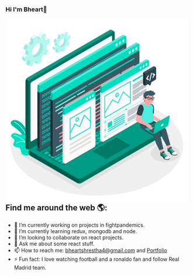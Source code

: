 ### Hi I'm Bheart👋

<img src="https://github.com/Bheart7/Bheart7/blob/master/3657664.jpg"
     alt="Developer activity illustration"
     width="500"
     height="500"
     align="left" />
     
## Find me around the web 🌎:
- 🔭 I’m currently working on projects in fightpandemics.
- 🌱 I’m currently learning redux, mongodb and node.
- 👯 I’m looking to collaborate on react projects.
- 💬 Ask me about some react stuff.
- 📫 How to reach me: bheartshrestha4@gmail.com and [Portfolio](https://upbeat-nightingale-7bb892.netlify.app/)
- ⚡ Fun fact: I love watching football and a ronaldo fan and follow Real Madrid team.

